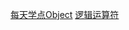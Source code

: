 <a href="https://github.com/qw789/blogs/issues/1">每天学点Object</a>
<a href="https://github.com/qw789/blogs/issues/2">逻辑运算符</a>
